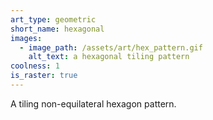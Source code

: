 ```yaml
---
art_type: geometric
short_name: hexagonal
images:
  - image_path: /assets/art/hex_pattern.gif
    alt_text: a hexagonal tiling pattern
coolness: 1
is_raster: true
---
```

A tiling non-equilateral hexagon pattern.